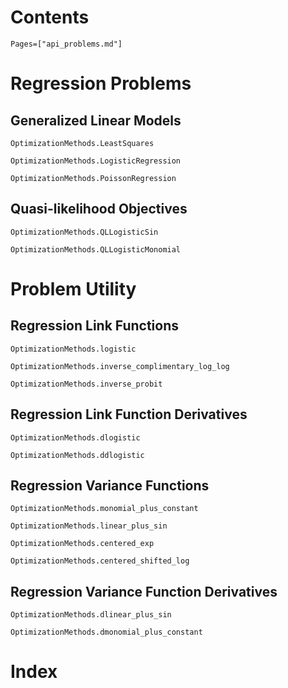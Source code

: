 # Contents

```@contents
Pages=["api_problems.md"]
```

# Regression Problems

## Generalized Linear Models

```@docs
OptimizationMethods.LeastSquares

OptimizationMethods.LogisticRegression

OptimizationMethods.PoissonRegression
```

## Quasi-likelihood Objectives

```@docs
OptimizationMethods.QLLogisticSin

OptimizationMethods.QLLogisticMonomial
```

# Problem Utility

## Regression Link Functions
```@docs
OptimizationMethods.logistic

OptimizationMethods.inverse_complimentary_log_log

OptimizationMethods.inverse_probit
```

## Regression Link Function Derivatives

```@docs
OptimizationMethods.dlogistic

OptimizationMethods.ddlogistic
```

## Regression Variance Functions
```@docs
OptimizationMethods.monomial_plus_constant

OptimizationMethods.linear_plus_sin

OptimizationMethods.centered_exp

OptimizationMethods.centered_shifted_log
```

## Regression Variance Function Derivatives

```@docs
OptimizationMethods.dlinear_plus_sin

OptimizationMethods.dmonomial_plus_constant
```

# Index

```@index
```